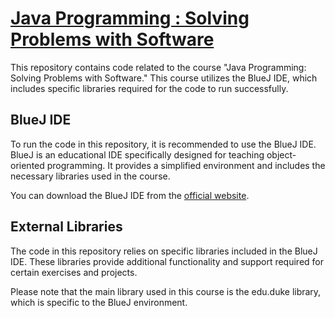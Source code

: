 # [Java Programming : Solving Problems with Software](https://www.coursera.org/learn/java-programming)
This repository contains code related to the course "Java Programming: Solving Problems with Software." This course utilizes the BlueJ IDE, which includes specific libraries required for the code to run successfully.

## BlueJ IDE
To run the code in this repository, it is recommended to use the BlueJ IDE. BlueJ is an educational IDE specifically designed for teaching object-oriented programming. It provides a simplified environment and includes the necessary libraries used in the course.

You can download the BlueJ IDE from the [official website](https://www.bluej.org/).

## External Libraries
The code in this repository relies on specific libraries included in the BlueJ IDE. These libraries provide additional functionality and support required for certain exercises and projects.

Please note that the main library used in this course is the edu.duke library, which is specific to the BlueJ environment.
